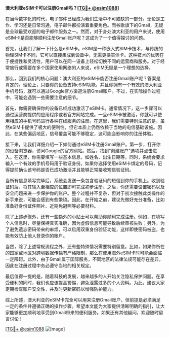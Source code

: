 **澳大利亚eSIM卡可以注册Gmail吗？[[TG💪+ @esim1088](https://t.me/s/esim1088)]**

在当今数字化的时代，电子邮件已经成为我们生活中不可或缺的一部分。无论是工作、学习还是日常沟通，电子邮件都扮演着重要角色。而谷歌旗下的Gmail，无疑是全球最受欢迎的电子邮件服务之一。然而，对于身处澳大利亚的用户来说，使用eSIM卡是否能够顺利注册Gmail账户呢？这成为了一个值得探讨的问题。

首先，让我们了解一下什么是eSIM卡。eSIM是一种嵌入式SIM卡技术，与传统的物理SIM卡不同，它可以直接集成到设备中，无需更换实体卡。这种技术的优势在于便捷性和灵活性，用户可以在同一设备上轻松切换不同的运营商和服务。对于经常旅行或需要在多个国家使用网络的人来说，eSIM无疑是一个理想的选择。

那么，回到我们的核心问题：澳大利亚的eSIM卡能否注册Gmail账户呢？答案是肯定的。理论上，只要你的设备支持eSIM功能，并且你拥有一个有效的澳大利亚手机号码，就可以通过Google官方渠道注册Gmail账户。不过，在实际操作过程中，可能会遇到一些需要注意的细节。

首先，你需要确保你的设备已经成功激活了eSIM卡。通常情况下，这一步骤可以通过运营商提供的应用程序或者官方网站完成。一旦eSIM卡被激活，你就可以使用相应的手机号码进行各种在线服务的注册。在这里，我们需要特别注意的是，虽然eSIM卡提供了极大的便利性，但它本质上仍然依赖于当地的电信基础设施。因此，在某些偏远地区，信号覆盖可能不够稳定，这可能会影响你的注册体验。

接下来，让我们详细介绍一下如何通过eSIM卡注册Gmail账户。第一步，打开你的设备浏览器，访问Google的官方网站。然后，找到“创建账户”选项并点击进入。在这里，你需要填写一些基本信息，如姓名、出生日期等。同时，系统会要求输入一个有效的手机号码用于验证身份。如果你选择使用eSIM卡绑定的号码，记得提前确认该号码是否已成功激活并且能够正常接收短信验证码。

当所有信息填写完毕后，系统会发送一条包含验证码的短信到你的手机上。收到验证码后，将其输入至相应的位置即可完成初步注册。之后，你还需要设置密码以及安全问题来进一步保护你的账户。整个过程并不复杂，但对于初次接触此类操作的新手来说，可能会感到有些繁琐。因此，在开始之前，建议先做好充分准备，比如准备好身份证件照片、近期免冠照等必要材料。

除了上述步骤外，还有一些额外的小贴士可以帮助你顺利完成注册。例如，在填写个人信息时，尽量保持真实准确，因为虚假信息可能导致后续审核失败；另外，为了避免遗忘密码带来的麻烦，可以启用双重身份验证功能，这样即使密码被盗，也能有效防止他人登录你的账户。

当然，除了上述常规流程之外，还有些特殊情况需要特别留意。比如，如果你所在的国家或地区对跨境数据传输有严格限制，那么在使用海外eSIM卡时可能会面临一定障碍。此外，由于Gmail属于国际服务，不同地区的法律法规可能存在差异，因此在注册过程中务必遵守当地的相关规定。

最后值得一提的是，随着科技的发展，越来越多的人开始关注隐私保护问题。在享受便利的同时，我们也应该提高警惕，避免泄露过多的个人资料。为此，建议大家定期检查账户安全性，并及时更新密码以增强防护能力。

综上所述，澳大利亚的eSIM卡完全可以用来注册Gmail账户，但前提是必须满足一定的条件并遵循正确的操作步骤。希望本文能为大家提供清晰明确的指引，让大家能够更加顺利地享受到Gmail带来的便利服务。如果还有其他疑问，欢迎随时留言讨论！

[[TG💪+ @esim1088](https://t.me/s/esim1088) ![Image](https://i.postimg.cc/4NQfJmqS/Snipaste-2025-05-13-00-14-12.png)]